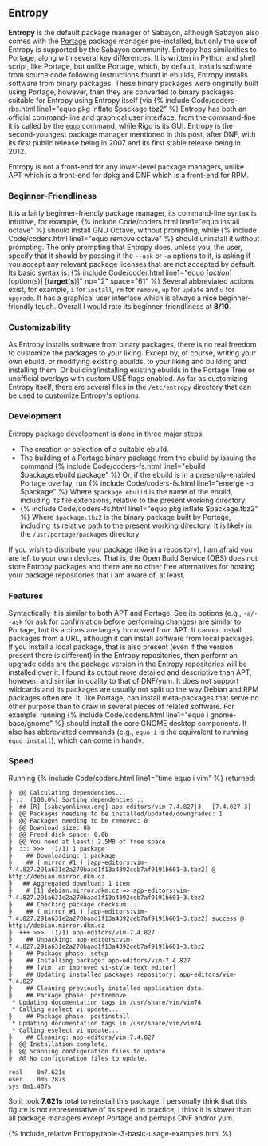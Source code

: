 ## Entropy
**Entropy** is the default package manager of Sabayon, although Sabayon also comes with the [Portage](#portage) package manager pre-installed, but only the use of Entropy is supported by the Sabayon community. Entropy has similarities to Portage, along with several key differences. It is written in Python and shell script, like Portage, but unlike Portage, which, by default, installs software from source code following instructions found in ebuilds, Entropy installs software from binary packages. These binary packages were originally built using Portage, however, then they are converted to binary packages suitable for Entropy using Entropy itself (via {% include Code/coders-rbs.html line1="equo pkg inflate $package.tbz2" %} Entropy has both an official command-line and graphical user interface; from the command-line it is called by the [`equo`](/man/equo.1.html) command, while Rigo is its GUI. Entropy is the second-youngest package manager mentioned in this post, after DNF, with its first public release being in 2007 and its first stable release being in 2012.

Entropy is not a front-end for any lower-level package managers, unlike APT which is a front-end for dpkg and DNF which is a front-end for RPM.

### Beginner-Friendliness
It is a fairly beginner-friendly package manager, its command-line syntax is intuitive, for example, {% include Code/coders.html line1="equo install octave" %} should install GNU Octave, without prompting, while {% include Code/coders.html line1="equo remove octave" %} should uninstall it without prompting. The only prompting that Entropy does, unless you, the user, specify that it should by passing it the `--ask` or `-a` options to it, is asking if you accept any relevant package licenses that are not accepted by default. Its basic syntax is:
{% include Code/coder.html line1="equo [<i>action</i>] [option(s)] [<b>target</b>(<b>s</b>)]" no="2" space="61" %}
Several abbreviated actions exist, for example, `i` for `install`, `rm` for `remove`, `up` for `update` and `u` for `upgrade`. It has a graphical user interface which is always a nice beginner-friendly touch. Overall I would rate its beginner-friendliness at **8/10**.

### Customizability
As Entropy installs software from binary packages, there is no real freedom to customize the packages to your liking. Except by, of course, writing your own ebuild, or modifying existing ebuilds, to your liking and building and installing them. Or building/installing existing ebuilds in the Portage Tree or unofficial overlays with custom USE flags enabled. As far as customizing Entropy itself, there are several files in the `/etc/entropy` directory that can be used to customize Entropy's options.

### Development
Entropy package development is done in three major steps:

* The creation or selection of a suitable ebuild.
* The building of a Portage binary package from the ebuild by issuing the command {% include Code/coders-fs.html line1="ebuild $package.ebuild package" %} Or, if the ebuild is in a presently-enabled Portage overlay, run {% include Code/coders-fs.html line1="emerge -b $package" %} Where `$package.ebuild` is the name of the ebuild, including its file extensions, relative to the present working directory.
*  {% include Code/coders-fs.html line1="equo pkg inflate $package.tbz2" %} Where `$package.tbz2` is the binary package built by Portage, including its relative path to the present working directory. It is likely in the `/usr/portage/packages` directory.

If you wish to distribute your package (like in a repository), I am afraid you are left to your own devices. That is, the Open Build Service (OBS) does not store Entropy packages and there are no other free alternatives for hosting your package repositories that I am aware of, at least.

### Features
Syntactically it is similar to both APT and Portage. See its options (e.g., `-a/--ask` for ask for confirmation before performing changes) are similar to Portage, but its actions are largely borrowed from APT. It cannot install packages from a URL, although it can install software from local packages. If you install a local package, that is also present (even if the version present there is different) in the Entropy repositories, then perform an upgrade odds are the package version in the Entropy repositories will be installed over it. I found its output more detailed and descriptive than APT, however, and similar in quality to that of DNF/yum. It does not support wildcards and its packages are usually not split up the way Debian and RPM packages often are. It, like Portage, can install meta-packages that serve no other purpose than to draw in several pieces of related software. For example, running {% include Code/coders.html line1="equo i gnome-base/gnome" %} should install the core GNOME desktop components. It also has abbreviated commands (e.g., `equo i` is the equivalent to running `equo install`), which can come in handy.

### Speed
Running {% include Code/coders.html line1="time equo i vim" %} returned:

~~~
╠  @@ Calculating dependencies...
╠ ::  (100.0%) Sorting dependencies ::
╠  ## [R] [sabayonlinux.org] app-editors/vim-7.4.827|3   [7.4.827|3]
╠  @@ Packages needing to be installed/updated/downgraded: 1
╠  @@ Packages needing to be removed: 0
╠  @@ Download size: 0b
╠  @@ Freed disk space: 0.0b
╠  @@ You need at least: 2.5MB of free space
╠  ::: >>>  (1/1) 1 package
╠    ## Downloading: 1 package
╠    ## ( mirror #1 ) [app-editors:vim-7.4.827.291a631e2a270baad1f13a4392ceb7af9191b601~3.tbz2] @ http://debian.mirror.dkm.cz
╠   ## Aggregated download: 1 item
╠    # [1] debian.mirror.dkm.cz => app-editors:vim-7.4.827.291a631e2a270baad1f13a4392ceb7af9191b601~3.tbz2
╠    ## Checking package checksum...
╠    ## ( mirror #1 ) [app-editors:vim-7.4.827.291a631e2a270baad1f13a4392ceb7af9191b601~3.tbz2] success @ http://debian.mirror.dkm.cz
╠  +++ >>>  (1/1) app-editors/vim-7.4.827
╠    ## Unpacking: app-editors:vim-7.4.827.291a631e2a270baad1f13a4392ceb7af9191b601~3.tbz2
╠    ## Package phase: setup
╠    ## Installing package: app-editors/vim-7.4.827
╠    ## [Vim, an improved vi-style text editor]
╠    ## Updating installed packages repository: app-editors/vim-7.4.827
╠    ## Cleaning previously installed application data.
╠    ## Package phase: postremove
 * Updating documentation tags in /usr/share/vim/vim74
 * Calling eselect vi update...
╠    ## Package phase: postinstall
 * Updating documentation tags in /usr/share/vim/vim74
 * Calling eselect vi update...
╠    ## Cleaning: app-editors/vim-7.4.827
╠  @@ Installation complete.
╠  @@ Scanning configuration files to update
╠  @@ No configuration files to update.

real	0m7.621s
user	0m5.287s
sys	0m1.467s
~~~

So it took **7.621s** total to reinstall this package. I personally think that this figure is not representative of its speed in practice, I think it is slower than all package managers except Portage and perhaps DNF and/or yum.

{% include_relative Entropy/table-3-basic-usage-examples.html %}

